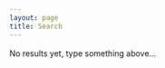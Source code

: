 ```yaml
---
layout: page
title: Search
---
```

<div id="search-searchbar"></div>

<div id="search-hits">No results yet, type something above...</div>

<!-- Including InstantSearch.js library and styling -->
<script src="https://cdn.jsdelivr.net/npm/algoliasearch@4.14.2/dist/algoliasearch-lite.umd.js" integrity="sha256-dImjLPUsG/6p3+i7gVKBiDM8EemJAhQ0VvkRK2pVsQY=" crossorigin="anonymous"></script>
<script src="https://cdn.jsdelivr.net/npm/instantsearch.js@4.49.1/dist/instantsearch.production.min.js" integrity="sha256-3s8yn/IU/hV+UjoqczP+9xDS1VXIpMf3QYRUi9XoG0Y=" crossorigin="anonymous"></script>
<link rel="stylesheet" href="https://cdn.jsdelivr.net/npm/instantsearch.css@7.4.5/themes/satellite-min.css" integrity="sha256-TehzF/2QvNKhGQrrNpoOb2Ck4iGZ1J/DI4pkd2oUsBc=" crossorigin="anonymous">

<script>
  const searchClient = algoliasearch(
    '{{ site.algolia.application_id }}',
    '{{ site.algolia.search_only_api_key }}'
  );
  
  const search = instantsearch({
    indexName: '{{ site.algolia.index_name }}',
    searchClient,
  });
  
  search.addWidgets([
    instantsearch.widgets.searchBox({
      container: '#search-searchbar',
    }),
    instantsearch.widgets.hits({
      container: '#search-hits',
      templates: {
        item(hit, { html, components, sendEvent }) {
          return html`
            <div class="post">
              <h1 class="post-title">
                <a href="${url}">
                  ${components.Highlight({ hit, attribute: 'title' })}
                </a>
              </h1>
              <span class="post-date">${date}</span>
              ${components.Snippet({ hit, attribute: 'content' })}
            </div>
            <h2>${components.Highlight({ hit, attribute: 'name' })}</h2>
          `;
        },
      },
    })
  ]);
  
  search.start();
</script>

<style>
  #search-searchbar {
    margin-bottom: 1rem;
  }

  .ais-search-box {
    max-width: 100%;
  }
</style>
